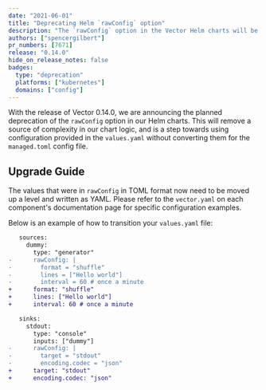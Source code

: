 ```yaml
---
date: "2021-06-01"
title: "Deprecating Helm `rawConfig` option"
description: "The `rawConfig` option in the Vector Helm charts will be fully deprecated in an upcoming release"
authors: ["spencergilbert"]
pr_numbers: [7671]
release: "0.14.0"
hide_on_release_notes: false
badges:
  type: "deprecation"
  platforms: ["kubernetes"]
  domains: ["config"]
---
```


With the release of Vector 0.14.0, we are announcing the planned deprecation of the `rawConfig` option
in our Helm charts. This will remove a source of complexity in our chart logic, and is a step towards
using configuration provided in the `values.yaml` without converting them for the `managed.toml` config file.

## Upgrade Guide

The values that were in `rawConfig` in TOML format now need to be moved up a level and written as YAML.
Please refer to the `vector.yaml` on each component's documentation page for specific configuration examples.

Below is an example of how to transition your `values.yaml` file:

```diff title="values.yaml"
   sources:
     dummy:
       type: "generator"
-      rawConfig: |
-        format = "shuffle"
-        lines = ["Hello world"]
-        interval = 60 # once a minute
+      format: "shuffle"
+      lines: ["Hello world"]
+      interval: 60 # once a minute

   sinks:
     stdout:
       type: "console"
       inputs: ["dummy"]
-      rawConfig: |
-        target = "stdout"
-        encoding.codec = "json"
+      target: "stdout"
+      encoding.codec: "json"
```
